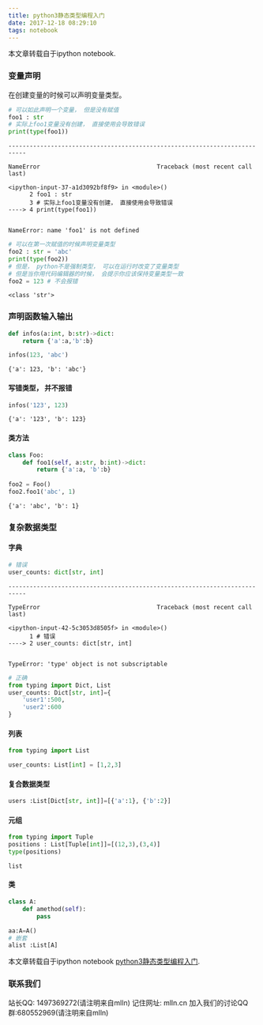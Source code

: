 ```yaml
---
title: python3静态类型编程入门
date: 2017-12-18 08:29:10
tags: notebook
---
```

本文章转载自于ipython notebook.
<!-- more -->


### 变量声明

在创建变量的时候可以声明变量类型。


```python
# 可以如此声明一个变量， 但是没有赋值
foo1 : str
# 实际上foo1变量没有创建， 直接使用会导致错误
print(type(foo1))

```


    ---------------------------------------------------------------------------

    NameError                                 Traceback (most recent call last)

    <ipython-input-37-a1d3092bf8f9> in <module>()
          2 foo1 : str
          3 # 实际上foo1变量没有创建， 直接使用会导致错误
    ----> 4 print(type(foo1))
    

    NameError: name 'foo1' is not defined



```python
# 可以在第一次赋值的时候声明变量类型
foo2 : str = 'abc'
print(type(foo2))
# 但是， python不是强制类型， 可以在运行时改变了变量类型
# 但是当你用代码编辑器的时候， 会提示你应该保持变量类型一致
foo2 = 123 # 不会报错
```

    <class 'str'>
    

### 声明函数输入输出


```python
def infos(a:int, b:str)->dict:
    return {'a':a,'b':b}

infos(123, 'abc')
```




    {'a': 123, 'b': 'abc'}



#### 写错类型， 并不报错


```python
infos('123', 123)
```




    {'a': '123', 'b': 123}



####  类方法


```python
class Foo:
    def foo1(self, a:str, b:int)->dict:
        return {'a':a, 'b':b}
    
foo2 = Foo()
foo2.foo1('abc', 1)
```




    {'a': 'abc', 'b': 1}



### 复杂数据类型

#### 字典


```python
# 错误
user_counts: dict[str, int]
```


    ---------------------------------------------------------------------------

    TypeError                                 Traceback (most recent call last)

    <ipython-input-42-5c3053d8505f> in <module>()
          1 # 错误
    ----> 2 user_counts: dict[str, int]
    

    TypeError: 'type' object is not subscriptable



```python
# 正确
from typing import Dict, List
user_counts: Dict[str, int]={
    'user1':500,
    'user2':600
}
```

#### 列表


```python
from typing import List

user_counts: List[int] = [1,2,3]
```

#### 复合数据类型


```python
users :List[Dict[str, int]]=[{'a':1}, {'b':2}]
```

#### 元组


```python
from typing import Tuple
positions : List[Tuple[int]]=[(12,3),(3,4)]
type(positions)
```




    list



#### 类


```python
class A:
    def amethod(self):
        pass

aa:A=A()
# 嵌套
alist :List[A]
```


本文章转载自于ipython notebook [python3静态类型编程入门](python3静态类型编程入门.ipynb).

### 联系我们

站长QQ: 1497369272(请注明来自mlln)
记住网址: mlln.cn
加入我们的讨论QQ群:680552969(请注明来自mlln) 
